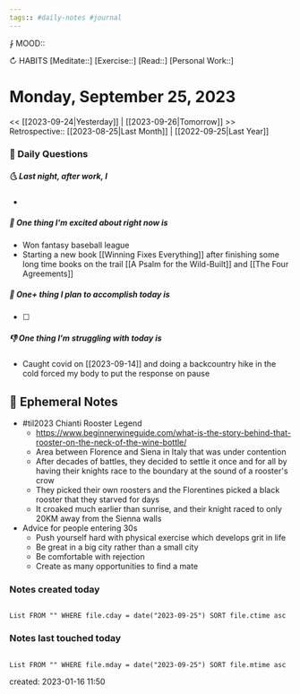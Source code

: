 ```yaml
---
tags:: #daily-notes #journal
---
```


⨑ MOOD::

↻ HABITS
[Meditate::]
[Exercise::]
[Read::]
[Personal Work::]

# Monday, September 25, 2023

\<\< [[2023-09-24|Yesterday]] | [[2023-09-26|Tomorrow]] >>
Retrospective:: [[2023-08-25|Last Month]] | [[2022-09-25|Last Year]]

### 📅 Daily Questions

##### 🌜 Last night, after work, I

-

##### 🙌 One thing I'm excited about right now is

- Won fantasy baseball league
- Starting a new book [[Winning Fixes Everything]] after finishing some long time books on the trail [[A Psalm for the Wild-Built]] and [[The Four Agreements]]

##### 🚀 One+ thing I plan to accomplish today is

- [ ]

##### 👎 One thing I'm struggling with today is

- Caught covid on [[2023-09-14]] and doing a backcountry hike in the cold forced my body to put the response on pause

## 📝 Ephemeral Notes

- #til2023 Chianti Rooster Legend
	- https://www.beginnerwineguide.com/what-is-the-story-behind-that-rooster-on-the-neck-of-the-wine-bottle/
	- Area between Florence and Siena in Italy that was under contention
	- After decades of battles, they decided to settle it once and for all by having their knights race to the boundary at the sound of a rooster's crow
	- They picked their own roosters and the Florentines picked a black rooster that they starved for days
	- It croaked much earlier than sunrise, and their knight raced to only 20KM away from the Sienna walls
- Advice for people entering 30s
	- Push yourself hard with physical exercise which develops grit in life
	- Be great in a big city rather than a small city
	- Be comfortable with rejection
	- Create as many opportunities to find a mate

### Notes created today

```dataview

List FROM "" WHERE file.cday = date("2023-09-25") SORT file.ctime asc

```

### Notes last touched today

```dataview

List FROM "" WHERE file.mday = date("2023-09-25") SORT file.mtime asc

```

created: 2023-01-16 11:50
